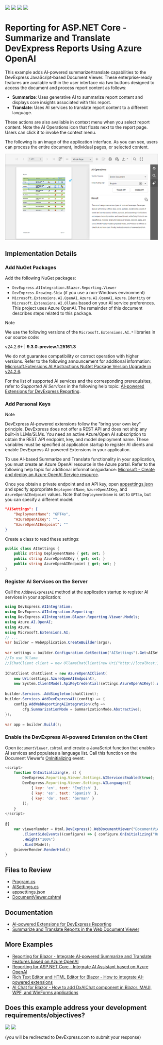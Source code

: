 <!-- default badges list -->
![](https://img.shields.io/endpoint?url=https://codecentral.devexpress.com/api/v1/VersionRange/892073565/24.2.6%2B)
[![](https://img.shields.io/badge/Open_in_DevExpress_Support_Center-FF7200?style=flat-square&logo=DevExpress&logoColor=white)](https://supportcenter.devexpress.com/ticket/details/T1264540)
[![](https://img.shields.io/badge/📖_How_to_use_DevExpress_Examples-e9f6fc?style=flat-square)](https://docs.devexpress.com/GeneralInformation/403183)
[![](https://img.shields.io/badge/💬_Leave_Feedback-feecdd?style=flat-square)](#does-this-example-address-your-development-requirementsobjectives)
<!-- default badges end -->
# Reporting for ASP.NET Core -  Summarize and Translate DevExpress Reports Using Azure OpenAI

This example adds AI-powered summarize/translate capabilities to the DevExpress JavaScript-based Document Viewer. These enterprise-ready features are available within the user interface via two buttons designed to access the document and process report content as follows: 

- **Summarize**: Uses generative AI to summarize report content and displays core insights associated with this report. 
- **Translate**: Uses AI services to translate report content to a different language. 

These actions are also available in context menu when you select report content. Note the AI Operations icon that floats next to the report page. Users can click it to invoke the context menu.

The following is an image of the application interface. As you can see, users can process the entire document, individual pages, or selected content. 

![Web Document Viewer - AI-Powered Summarize and Translate Buttons](web-reporting-ai-enhancements.png)

## Implementation Details

### Add NuGet Packages

Add the following NuGet packages:

- `DevExpress.AIIntegration.Blazor.Reporting.Viewer`
- `DevExpress.Drawing.Skia` (if you use a non-Windows environment)
- `Microsoft.Extensions.AI.OpenAI`, `Azure.AI.OpenAI`, `Azure.Identity` or `Microsoft.Extensions.AI.Ollama` based on your AI service preferences. This project uses Azure OpenAI. The remainder of this document describes steps related to this package.

> [!Note]
> We use the following versions of the `Microsoft.Extensions.AI.*` libraries in our source code:
>
> v24.2.6+ | **9.3.0-preview.1.25161.3**
>
> We do not guarantee compatibility or correct operation with higher versions. Refer to the following announcement for additional information: [Microsoft.Extensions.AI.Abstractions NuGet Package Version Upgrade in v24.2.6](https://community.devexpress.com/blogs/news/archive/2025/03/12/important-announcement-microsoft-extensions-ai-abstractions-nuget-package-version-upgrade.aspx).

For the list of supported AI services and the corresponding prerequisites, refer to *Supported AI Services* in the following help topic: [AI-powered Extensions for DevExpress Reporting](https://docs.devexpress.com/XtraReports/405211/ai-powered-functionality/ai-for-devexpress-reporting#supported-ai-services
). 

### Add Personal Keys

> [!NOTE]  
> DevExpress AI-powered extensions follow the "bring your own key" principle. DevExpress does not offer a REST API and does not ship any built-in LLMs/SLMs. You need an active Azure/Open AI subscription to obtain the REST API endpoint, key, and model deployment name. These variables must be specified at application startup to register AI clients and enable DevExpress AI-powered Extensions in your application.

To use AI-based Summarize and Translate functionality in your application, you must create an Azure OpenAI resource in the Azure portal. Refer to the following help topic for additional information/guidance: [Microsoft - Create and deploy an Azure OpenAI Service resource](https://learn.microsoft.com/en-us/azure/ai-services/openai/how-to/create-resource?pivots=web-portal).

Once you obtain a private endpoint and an API key, open [appsettings.json](./CS/JSDocumentViewer/appsettings.json) and specify appropriate `DeploymentName`, `AzureOpenAIKey`, and `AzureOpenAIEndpoint` values. Note that `DeploymentName` is set to `GPT4o`, but you can specify a different model: 

```json
"AISettings": {
    "DeploymentName": "GPT4o",
    "AzureOpenAIKey": "",
    "AzureOpenAIEndpoint": ""
}
``` 

Create a class to read these settings:

```cs
public class AISettings {
    public string DeploymentName { get; set; }
    public string AzureOpenAIKey { get; set; }
    public string AzureOpenAIEndpoint { get; set; }
}
```

### Register AI Services on the Server

Call the `AddDevExpressAI` method at the application startup to register AI services in your application:

```cs
using DevExpress.AIIntegration;
using DevExpress.AIIntegration.Reporting;
using DevExpress.AIIntegration.Blazor.Reporting.Viewer.Models;
using Azure.AI.OpenAI;
using Azure;
using Microsoft.Extensions.AI;
// ...
var builder = WebApplication.CreateBuilder(args);

var settings = builder.Configuration.GetSection("AISettings").Get<AISettings>();
//To use Ollama
//IChatClient client = new OllamaChatClient(new Uri("http://localhost:11434/api/chat", "phi3.5:latest"));

IChatClient chatClient = new AzureOpenAIClient(
    new Uri(settings.AzureOpenAIEndpoint),
    new System.ClientModel.ApiKeyCredential(settings.AzureOpenAIKey)).AsChatClient(settings.DeploymentName);

builder.Services..AddSingleton(chatClient);
builder.Services.AddDevExpressAI((config) => {
    config.AddWebReportingAIIntegration(cfg =>
        cfg.SummarizationMode = SummarizationMode.Abstractive);
});

var app = builder.Build();
```

### Enable the DevExpress AI-powered Extension on the Client

Open `DocumentViewer.cshtml` and create a JavaScript function that enables AI services and populates a language list. Call this function on the Document Viewer's [OnInitializing](https://docs.devexpress.com/XtraReports/DevExpress.AspNetCore.Reporting.WebDocumentViewer.WebDocumentViewerClientSideEventsBuilderBase-2.OnInitializing(System.String)) event:

```js
<script>
    function OnInitializing(e, s) {
        DevExpress.Reporting.Viewer.Settings.AIServicesEnabled(true);
        DevExpress.Reporting.Viewer.Settings.AILanguages([
            { key: 'en', text: 'English' },
            { key: 'es', text: 'Spanish' },
            { key: 'de', text: 'German' }
        ]);
    }
</script>

@{
    var viewerRender = Html.DevExpress().WebDocumentViewer("DocumentViewer")
        .ClientSideEvents((configure) => { configure.OnInitializing("OnInitializing"); })
        .Height("100%")
        .Bind(Model);
    @viewerRender.RenderHtml()
}
```

## Files to Review

- [Program.cs](./CS/JSDocumentViewer/Program.cs)
- [AISettings.cs](./CS/JSDocumentViewer/Models/AISettings.cs)
- [appsettings.json](./CS/JSDocumentViewer/appsettings.json)
- [DocumentViewer.cshtml](./CS/JSDocumentViewer/Views/Home/DocumentViewer.cshtml)

## Documentation

- [AI-powered Extensions for DevExpress Reporting](https://docs.devexpress.com/XtraReports/405211/ai-powered-functionality/ai-for-devexpress-reporting)
- [Summarize and Translate Reports in the Web Document Viewer](https://docs.devexpress.com/XtraReports/405196/ai-powered-functionality/summarize-translate-in-web-viewer)

## More Examples

- [Reporting for Blazor - Integrate AI-powered Summarize and Translate Features based on Azure OpenAI](https://github.com/DevExpress-Examples/blazor-reporting-ai-summarize-and-translate)
- [Reporting for ASP.NET Core - Integrate AI Assistant based on Azure OpenAI](https://github.com/DevExpress-Examples/web-reporting-integrate-ai-assistant/)
- [Rich Text Editor and HTML Editor for Blazor - How to integrate AI-powered extensions](https://github.com/DevExpress-Examples/blazor-ai-integration-to-text-editors)
- [AI Chat for Blazor - How to add DxAIChat component in Blazor, MAUI, WPF, and WinForms applications](https://github.com/DevExpress-Examples/devexpress-ai-chat-samples)

<!-- feedback -->
## Does this example address your development requirements/objectives?

[<img src="https://www.devexpress.com/support/examples/i/yes-button.svg"/>](https://www.devexpress.com/support/examples/survey.xml?utm_source=github&utm_campaign=reporting-asp-net-core-ai-summarize-and-translate&~~~was_helpful=yes) [<img src="https://www.devexpress.com/support/examples/i/no-button.svg"/>](https://www.devexpress.com/support/examples/survey.xml?utm_source=github&utm_campaign=reporting-asp-net-core-ai-summarize-and-translate&~~~was_helpful=no)

(you will be redirected to DevExpress.com to submit your response)
<!-- feedback end -->
